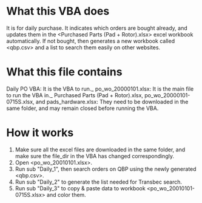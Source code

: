 # What this VBA does
It is for daily purchase. It indicates which orders are bought already, and updates them in the <Purchased Parts (Pad + Rotor).xlsx> excel workbook automatically. If not bought, then generates a new workbook called <qbp.csv> and a list to search them easily on other websites. 

# What this file contains
Daily PO VBA: It is the VBA to run._
po_wo_20000101.xlsx: It is the main file to run the VBA in._
Purchased Parts (Pad + Rotor).xlsx, po_wo_20000101-0715S.xlsx, and pads_hardware.xlsx: They need to be downloaded in the same folder, and may remain closed before running the VBA.

# How it works
1. Make sure all the excel files are downloaded in the same folder, and make sure the file_dir in the VBA has changed correspondingly. 
2. Open <po_wo_20010101.xlsx>.
3. Run sub "Daily_1", then search orders on QBP using the newly generated <qbp.csv>.
4. Run sub "Daily_2" to generate the list needed for Transbec search.
5. Run sub "Daily_3" to copy & paste data to workbook <po_wo_20010101-0715S.xlsx> and color them.
